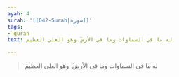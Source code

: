 ```yaml
---
ayah: 4
surah: '[[042-Surah|سورة]]'
tags:
- quran
text: له ما في السماوات وما في الأرض ۖ وهو العلي العظيم

---
```

> له ما في السماوات وما في الأرض ۖ وهو العلي العظيم
